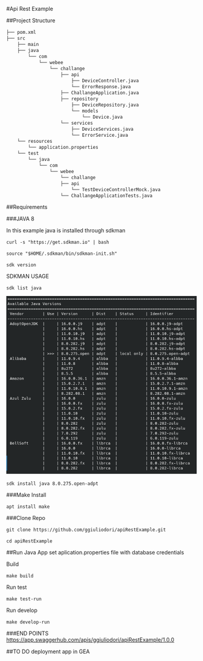 #Api Rest Example

##Project Structure
```
├── pom.xml
├── src
    ├── main
    ├── java
        └── com
            └── webee
                └── challange
                    ├── api
                        ├── DeviceController.java
                        └── ErrorResponse.java
                    ├── ChallangeApplication.java
                    ├── repository
                        ├── DeviceRepository.java
                        └── models
                            └── Device.java
                    └── services
                        ├── DeviceServices.java
                        └── ErrorService.java
    └── resources
        └── application.properties
    └── test
        └── java
            └── com
                └── webee
                    └── challange
                    ├── api
                        └── TestDeviceControllerMock.java
                    └── ChallangeApplicationTests.java
```
##Requirements

###JAVA 8

In this example java is installed through sdkman
```
curl -s "https://get.sdkman.io" | bash
```
```
source "$HOME/.sdkman/bin/sdkman-init.sh"
```
```
sdk version
```

SDKMAN USAGE
```
sdk list java
```

![img.png](img.png)

```
sdk install java 8.0.275.open-adpt
```

###Make Install
```
apt install make
```

###Clone Repo
```
git clone https://github.com/ggiuliodori/apiRestExample.git
```
```
cd apiRestExample
```
##Run Java App
set aplication.properties file with database credentials

Build
```
make build
```

Run test
```
make test-run
```

Run develop
```
make develop-run
```

###END POINTS
https://app.swaggerhub.com/apis/ggiuliodori/apiRestExample/1.0.0

##TO DO
deployment app in GEA